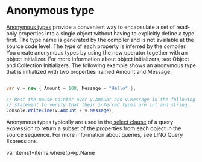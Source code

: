 # Anonymous type

<a href=https://msdn.microsoft.com/en-us/library/bb397696.aspx>Anonymous types</a> provide a convenient way to encapsulate a set of read-only properties into a single object without having to explicitly define a type first. The type name is generated by the compiler and is not available at the source code level. The type of each property is inferred by the compiler.
You create anonymous types by using the new operator together with an object initializer. For more information about object initializers, see Object and Collection Initializers.
The following example shows an anonymous type that is initialized with two properties named Amount and Message.
```C#
  
var v = new { Amount = 108, Message = "Hello" };  
  
// Rest the mouse pointer over v.Amount and v.Message in the following  
// statement to verify that their inferred types are int and string.  
Console.WriteLine(v.Amount + v.Message);  

```

Anonymous types typically are used in the<a href=https://msdn.microsoft.com/en-us/library/bb384087.aspx> select clause</a> of a query expression to return a subset of the properties from each object in the source sequence. For more information about queries, see LINQ Query Expressions.



var items1=items.where(p=>p.Name
